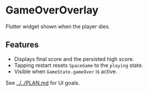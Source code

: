 # GameOverOverlay

Flutter widget shown when the player dies.

## Features

- Displays final score and the persisted high score.
- Tapping restart resets `SpaceGame` to the `playing` state.
- Visible when `GameState.gameOver` is active.

See [../../PLAN.md](../../PLAN.md) for UI goals.
